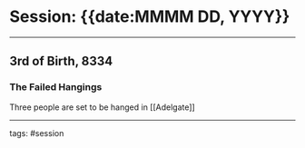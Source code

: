 # Session:  {{date:MMMM DD, YYYY}}
---

## 3rd of Birth, 8334

### The Failed Hangings
Three people are set to be hanged in [[Adelgate]]

---

tags: #session